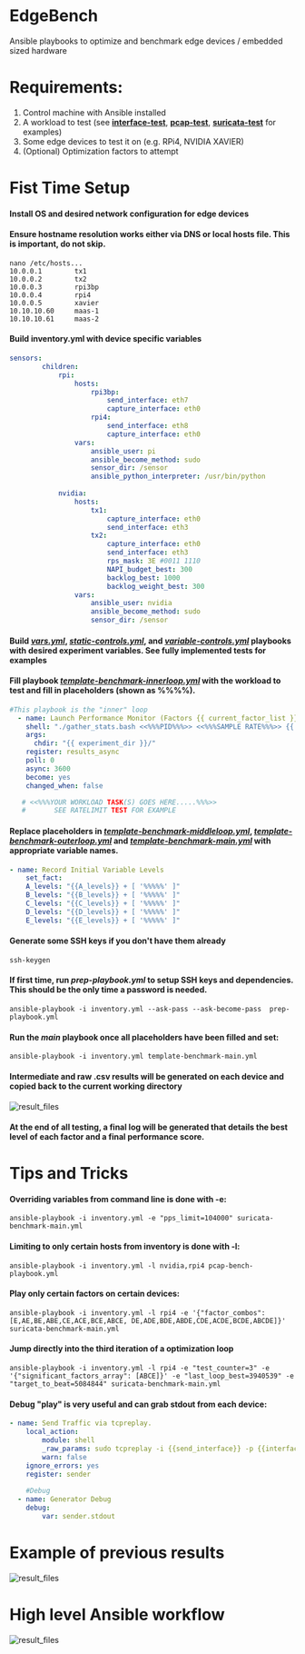 EdgeBench
====
Ansible playbooks to optimize and benchmark edge devices / embedded sized hardware

# Requirements:
1. Control machine with Ansible installed
2. A workload to test (see [**interface-test**](interface-test), [**pcap-test**](pcap-test), [**suricata-test**](suricata-test) for examples)
4. Some edge devices to test it on (e.g. RPi4, NVIDIA XAVIER)
3. (Optional) Optimization factors to attempt

# Fist Time Setup

#### Install OS and desired network configuration for edge devices

#### Ensure hostname resolution works either via DNS or local hosts file. This is important, do not skip.

```
nano /etc/hosts...
10.0.0.1        tx1
10.0.0.2        tx2
10.0.0.3        rpi3bp
10.0.0.4        rpi4
10.0.0.5        xavier
10.10.10.60     maas-1
10.10.10.61     maas-2
```
#### Build inventory.yml with device specific variables

```yaml
sensors: 
        children:
            rpi:
                hosts:
                    rpi3bp:
                        send_interface: eth7
                        capture_interface: eth0
                    rpi4:
                        send_interface: eth8
                        capture_interface: eth0
                vars:
                    ansible_user: pi
                    ansible_become_method: sudo
                    sensor_dir: /sensor
                    ansible_python_interpreter: /usr/bin/python
              
            nvidia:
                hosts:
                    tx1:
                        capture_interface: eth0
                        send_interface: eth3
                    tx2:
                        capture_interface: eth0
                        send_interface: eth3
                        rps_mask: 3E #0011 1110
                        NAPI_budget_best: 300
                        backlog_best: 1000
                        backlog_weight_best: 300
                vars:
                    ansible_user: nvidia
                    ansible_become_method: sudo
                    sensor_dir: /sensor
```

#### Build [*vars.yml*](vars.yml), [*static-controls.yml*](template-static-controls.yml), and [*variable-controls.yml*](template-variable-controls.yml) playbooks with desired experiment variables. See fully implemented tests for examples

#### Fill playbook [*template-benchmark-innerloop.yml*](template-benchmark-innerloop.yml) with the workload to test and fill in placeholders (shown as \%\%\%\%). 

```yaml
#This playbook is the "inner" loop
  - name: Launch Performance Monitor (Factors {{ current_factor_list }})
    shell: "./gather_stats.bash <<%%%PID%%%>> <<%%%SAMPLE RATE%%%>> {{ current_factor_list }}"
    args:
      chdir: "{{ experiment_dir }}/"
    register: results_async
    poll: 0
    async: 3600
    become: yes
    changed_when: false

   # <<%%%YOUR WORKLOAD TASK(S) GOES HERE.....%%%>>
   #       SEE RATELIMIT TEST FOR EXAMPLE
```

#### Replace placeholders in [*template-benchmark-middleloop.yml*](template-benchmark-middleloop.yml), [*template-benchmark-outerloop.yml*](template-benchmark-outerloop.yml) and [*template-benchmark-main.yml*](template-benchmark-main) with appropriate variable names.

```yaml
- name: Record Initial Variable Levels
    set_fact:
    A_levels: "{{A_levels}} + [ '%%%%%' ]"
    B_levels: "{{B_levels}} + [ '%%%%%' ]"
    C_levels: "{{C_levels}} + [ '%%%%%' ]"
    D_levels: "{{D_levels}} + [ '%%%%%' ]"
    E_levels: "{{E_levels}} + [ '%%%%%' ]"      
```      

#### Generate some SSH keys if you don't have them already
`ssh-keygen`

#### If first time, run *prep-playbook.yml* to setup SSH keys and dependencies. This should be the only time a password is needed. 
`ansible-playbook -i inventory.yml --ask-pass --ask-become-pass  prep-playbook.yml`

#### Run the *main* playbook once all placeholders have been filled and set:
`ansible-playbook -i inventory.yml template-benchmark-main.yml`

#### Intermediate and raw .csv results will be generated on each device and copied back to the current working directory

![result_files](images/result_files.PNG)

#### At the end of all testing, a final log will be generated that details the best level of each factor and a final performance score. 


# Tips and Tricks

#### Overriding variables from command line is done with -e:
`ansible-playbook -i inventory.yml -e "pps_limit=104000" suricata-benchmark-main.yml`

#### Limiting to only certain hosts from inventory is done with -l: 
`ansible-playbook -i inventory.yml -l nvidia,rpi4 pcap-bench-playbook.yml`

#### Play only certain factors on certain devices:
`ansible-playbook -i inventory.yml -l rpi4 -e '{"factor_combos": [E,AE,BE,ABE,CE,ACE,BCE,ABCE, DE,ADE,BDE,ABDE,CDE,ACDE,BCDE,ABCDE]}' suricata-benchmark-main.yml`

#### Jump directly into the third iteration of a optimization loop
`ansible-playbook -i inventory.yml -l rpi4 -e "test_counter=3" -e '{"significant_factors_array": [ABCE]}' -e "last_loop_best=3940539" -e "target_to_beat=5084844" suricata-benchmark-main.yml`

#### Debug "play" is very useful and can grab stdout from each device:

```yaml
- name: Send Traffic via tcpreplay.
    local_action:
        module: shell
        _raw_params: sudo tcpreplay -i {{send_interface}} -p {{interface_pps}} 1.pcap
        warn: false
    ignore_errors: yes
    register: sender
    
    #Debug
  - name: Generator Debug
    debug:
        var: sender.stdout
```

# Example of previous results
![result_files](images/Optimization.png)

# High level Ansible workflow
![result_files](images/MainWorkflow.png)

